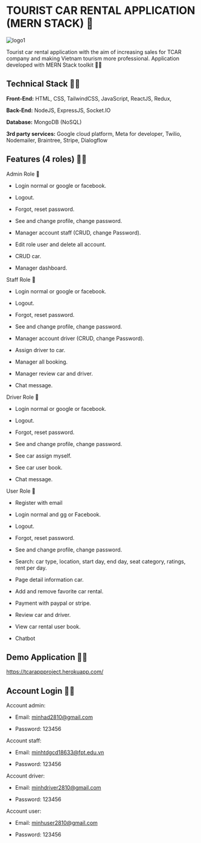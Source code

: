 
# TOURIST CAR RENTAL APPLICATION (MERN STACK) 🚀


![logo1](https://user-images.githubusercontent.com/86513245/168514697-6786bfc8-580f-4e70-a068-babd59ae3734.png)

Tourist car rental application with the aim of increasing sales for TCAR company and making Vietnam tourism more professional. Application developed with MERN Stack toolkit 🤣🤣


## Technical Stack 🤣🤣

**Front-End:** HTML, CSS, TailwindCSS, JavaScript, ReactJS, Redux, 

**Back-End:** NodeJS, ExpressJS, Socket.IO

**Database:** MongoDB (NoSQL)

**3rd party services:** Google cloud platform, Meta for developer, Twilio, Nodemailer, Braintree, Stripe, Dialogflow


## Features (4 roles) 🤣🤣

Admin Role 👲

- Login normal or google or facebook.

- Logout.

- Forgot, reset password.

- See and change profile, change password.

- Manager account staff (CRUD, change Password).

- Edit role user and delete all account.

- CRUD car.

- Manager dashboard.

Staff Role 👲

- Login normal or google or facebook.

- Logout.

- Forgot, reset password.

- See and change profile, change password.

- Manager account driver (CRUD, change Password).

- Assign driver to car.

- Manager all booking.

- Manager review car and driver.

- Chat message.

Driver Role 👲

- Login normal or google or facebook.

- Logout.

- Forgot, reset password.

- See and change profile, change password.

- See car assign myself.

- See car user book.

- Chat message.

User Role 👲

- Register with email

- Login normal and gg or Facebook.

- Logout.

- Forgot, reset password.

- See and change profile, change password.

- Search: car type, location, start day, end day, seat category, ratings, rent per day.

- Page detail information car.

- Add and remove favorite car rental.

- Payment with paypal or stripe.

- Review car and driver.

- View car rental user book.

- Chatbot


## Demo Application 🤣🤣

https://tcarappproject.herokuapp.com/


## Account Login 🤣🤣

Account admin:

- Email: minhad2810@gmail.com

- Password: 123456

Account staff:

- Email: minhtdgcd18633@fpt.edu.vn

- Password: 123456

Account driver:

- Email: minhdriver2810@gmail.com

- Password: 123456

Account user:

- Email: minhuser2810@gmail.com

- Password: 123456
